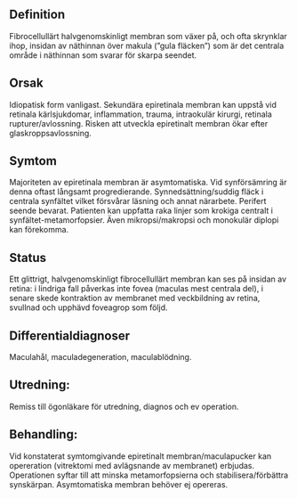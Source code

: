 ## Definition

Fibrocellullärt halvgenomskinligt membran som växer på, och ofta skrynklar ihop, insidan av näthinnan över makula (”gula fläcken”) som är det centrala område i näthinnan som svarar för skarpa seendet.

## Orsak

Idiopatisk form vanligast. Sekundära epiretinala membran kan uppstå vid retinala kärlsjukdomar, inflammation, trauma, intraokulär kirurgi, retinala rupturer/avlossning. Risken att utveckla epiretinalt membran ökar efter glaskroppsavlossning.

## Symtom

Majoriteten av epiretinala membran är asymtomatiska. Vid synförsämring är denna oftast långsamt progredierande. Synnedsättning/suddig fläck i centrala synfältet vilket försvårar läsning och annat närarbete. Perifert seende bevarat. Patienten kan uppfatta raka linjer som krokiga centralt i synfältet-metamorfopsier. Även mikropsi/makropsi och monokulär diplopi kan förekomma.

## Status

Ett glittrigt, halvgenomskinligt fibrocellullärt membran kan ses på insidan av retina: i lindriga fall påverkas inte fovea (maculas mest centrala del), i senare skede kontraktion av membranet med veckbildning av retina, svullnad och upphävd foveagrop som följd.

## Differentialdiagnoser

Maculahål, maculadegeneration, maculablödning.

## Utredning:

Remiss till ögonläkare för utredning, diagnos och ev operation.

## Behandling:

Vid konstaterat symtomgivande epiretinalt membran/maculapucker kan opereration (vitrektomi med avlägsnande av membranet) erbjudas. Operationen syftar till att minska metamorfopsierna och stabilisera/förbättra synskärpan. Asymtomatiska membran behöver ej opereras.

